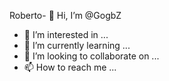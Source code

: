 Roberto- 👋 Hi, I’m @GogbZ
- 👀 I’m interested in ...
- 🌱 I’m currently learning ...
- 💞️ I’m looking to collaborate on ...
- 📫 How to reach me ...

<!---
GogbZ/GogbZ is a ✨ special ✨ repository because its `README.md` (this file) appears on your GitHub profile.
You can click the Preview link to take a look at your changes.
--->
